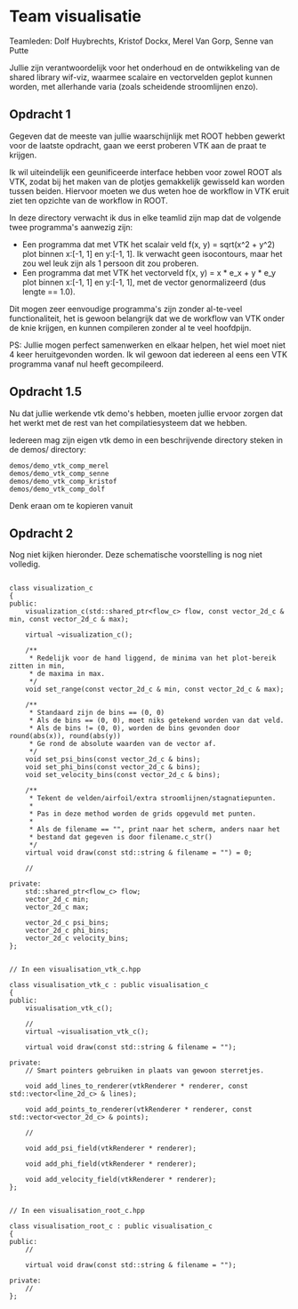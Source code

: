 # Team visualisatie

Teamleden: Dolf Huybrechts, Kristof Dockx, Merel Van Gorp, Senne van Putte

Jullie zijn verantwoordelijk voor het onderhoud en de ontwikkeling van de shared library wif-viz, waarmee scalaire en vectorvelden geplot kunnen worden, met allerhande varia (zoals scheidende stroomlijnen enzo).

## Opdracht 1

Gegeven dat de meeste van jullie waarschijnlijk met ROOT hebben gewerkt voor de laatste opdracht, gaan we eerst proberen VTK aan de praat te krijgen.

Ik wil uiteindelijk een geunificeerde interface hebben voor zowel ROOT als VTK, zodat bij het maken van de plotjes gemakkelijk gewisseld kan worden tussen beiden. Hiervoor moeten we dus weten hoe de workflow in VTK eruit ziet ten opzichte van de workflow in ROOT.

In deze directory verwacht ik dus in elke teamlid zijn map dat de volgende twee programma's aanwezig zijn:
+ Een programma dat met VTK het scalair veld f(x, y) = sqrt(x^2 + y^2) plot binnen x:[-1, 1] en y:[-1, 1]. Ik verwacht geen isocontours, maar het zou wel leuk zijn als 1 persoon dit zou proberen.
+ Een programma dat met VTK het vectorveld f(x, y) = x * e_x + y * e_y plot binnen x:[-1, 1] en y:[-1, 1], met de vector genormalizeerd (dus lengte == 1.0).

Dit mogen zeer eenvoudige programma's zijn zonder al-te-veel functionaliteit, het is gewoon belangrijk dat we de workflow van VTK onder de knie krijgen, en kunnen compileren zonder al te veel hoofdpijn.

PS: Jullie mogen perfect samenwerken en elkaar helpen, het wiel moet niet 4 keer heruitgevonden worden. Ik wil gewoon dat iedereen al eens een VTK programma vanaf nul heeft gecompileerd.

## Opdracht 1.5

Nu dat jullie werkende vtk demo's hebben, moeten jullie ervoor zorgen dat het werkt met de rest van het compilatiesysteem dat we hebben.

Iedereen mag zijn eigen vtk demo in een beschrijvende directory steken in de demos/ directory:

```
demos/demo_vtk_comp_merel
demos/demo_vtk_comp_senne
demos/demo_vtk_comp_kristof
demos/demo_vtk_comp_dolf
```

Denk eraan om te kopieren vanuit

## Opdracht 2

Nog niet kijken hieronder. Deze schematische voorstelling is nog niet volledig.

```

class visualization_c
{
public:
	visualization_c(std::shared_ptr<flow_c> flow, const vector_2d_c & min, const vector_2d_c & max);

	virtual ~visualization_c();

	/**
	 * Redelijk voor de hand liggend, de minima van het plot-bereik zitten in min,
	 * de maxima in max.
	 */
	void set_range(const vector_2d_c & min, const vector_2d_c & max);

	/**
	 * Standaard zijn de bins == (0, 0)
	 * Als de bins == (0, 0), moet niks getekend worden van dat veld.
	 * Als de bins != (0, 0), worden de bins gevonden door round(abs(x)), round(abs(y))
	 * Ge rond de absolute waarden van de vector af.
	 */
	void set_psi_bins(const vector_2d_c & bins);
	void set_phi_bins(const vector_2d_c & bins);
	void set_velocity_bins(const vector_2d_c & bins);

	/**
	 * Tekent de velden/airfoil/extra stroomlijnen/stagnatiepunten.
	 *
	 * Pas in deze method worden de grids opgevuld met punten.
	 *
	 * Als de filename == "", print naar het scherm, anders naar het
	 * bestand dat gegeven is door filename.c_str()
	 */
	virtual void draw(const std::string & filename = "") = 0;

	//

private:
	std::shared_ptr<flow_c> flow;
	vector_2d_c min;
	vector_2d_c max;

	vector_2d_c psi_bins;
	vector_2d_c phi_bins;
	vector_2d_c velocity_bins;
};


// In een visualisation_vtk_c.hpp

class visualisation_vtk_c : public visualisation_c
{
public:
	visualisation_vtk_c();

	//
	virtual ~visualisation_vtk_c();

	virtual void draw(const std::string & filename = "");

private:
	// Smart pointers gebruiken in plaats van gewoon sterretjes.

	void add_lines_to_renderer(vtkRenderer * renderer, const std::vector<line_2d_c> & lines);

	void add_points_to_renderer(vtkRenderer * renderer, const std::vector<vector_2d_c> & points);

	//

	void add_psi_field(vtkRenderer * renderer);

	void add_phi_field(vtkRenderer * renderer);

	void add_velocity_field(vtkRenderer * renderer);
};


// In een visualisation_root_c.hpp

class visualisation_root_c : public visualisation_c
{
public:
	//

	virtual void draw(const std::string & filename = "");

private:
	//
};

```